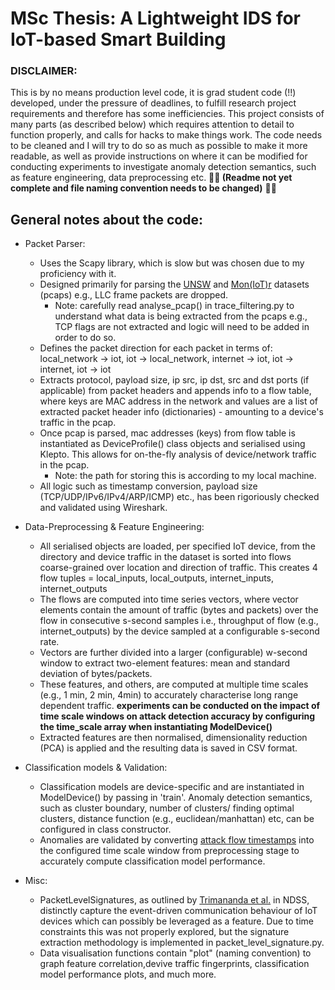 # MSc Thesis: A Lightweight IDS for IoT-based Smart Building

### DISCLAIMER: 
This is by no means production level code, it is grad student code (!!) developed, under the pressure of deadlines, to fulfill research project requirements and therefore has some inefficiencies. This project consists of many parts (as described below) which requires attention to detail to function properly, and calls for hacks to make things work. The code needs to be cleaned and I will try to do so as much as possible to make it more readable, as well as provide instructions on where it can be modified for conducting experiments to investigate anomaly detection semantics, such as feature engineering, data preprocessing etc. **:construction_worker::hammer: (Readme not yet complete and file naming convention needs to be changed)** :hammer::construction_worker:

## General notes about the code:

* Packet Parser:
   * Uses the Scapy library, which is slow but was chosen due to my proficiency with it. 
   * Designed primarily for parsing the [UNSW](https://iotanalytics.unsw.edu.au/attack-data) and 
      [Mon(IoT)r](https://moniotrlab.ccis.neu.edu/imc19/) datasets (pcaps) e.g., LLC frame packets are dropped. 
       *  Note: carefully read analyse_pcap() in trace_filtering.py to understand what data is being extracted from the pcaps e.g., TCP flags are not extracted 
        and logic will need to be added in order to do so. 
   * Defines the packet direction for each packet in terms of: local_network -> iot, iot -> local_network, 
      internet -> iot, iot -> internet, iot -> iot
   * Extracts protocol, payload size, ip src, ip dst, src and dst ports (if applicable) from packet headers and 
      appends info to a flow table, where keys are MAC address in the network and values are a list of extracted 
      packet header info (dictionaries) - amounting to a device's traffic in the pcap.  
   * Once pcap is parsed, mac addresses (keys) from flow table is instantiated as DeviceProfile() class objects and serialised using Klepto. This allows for on-the-fly analysis of device/network traffic in the pcap.
        * Note: the path for storing this is according to my local machine. 
   * All logic such as timestamp conversion, payload size (TCP/UDP/IPv6/IPv4/ARP/ICMP) etc., has been rigoriously checked and validated using Wireshark.
 
 * Data-Preprocessing & Feature Engineering:
 
      *  All serialised objects are loaded, per specified IoT device, from the directory and device traffic in the dataset is sorted into flows coarse-grained over location and direction of traffic. This creates 4 flow tuples = local_inputs, local_outputs, internet_inputs, internet_outputs
      *  The flows are computed into time series vectors, where vector elements contain the amount of traffic (bytes and packets) over the flow in consecutive s-second samples i.e., throughput of flow (e.g., internet_outputs) by the device sampled at a configurable s-second rate. 
      *  Vectors are further divided into a larger (configurable) w-second window to extract two-element features: mean and standard deviation of bytes/packets. 
      *  These features, and others, are computed at multiple time scales (e.g., 1 min, 2 min, 4min) to accurately characterise long range dependent traffic. **experiments can be conducted on the impact of time scale windows on attack detection accuracy by configuring the time_scale array when instantiating ModelDevice()**
    *  Extracted features are then normalised, dimensionality reduction (PCA) is applied and the resulting data is saved in CSV format. 

* Classification models & Validation: 

    * Classification models are device-specific and are instantiated in ModelDevice() by passing in 'train'. Anomaly detection semantics, such as cluster boundary, number of clusters/ finding optimal clusters, distance function (e.g., euclidean/manhattan) etc, can be configured in class constructor. 
    * Anomalies are validated by converting [attack flow timestamps](https://iotanalytics.unsw.edu.au/attack-data) into the configured time scale window from preprocessing stage to accurately compute classification model performance.

* Misc:
    
    *  PacketLevelSignatures, as outlined by [Trimananda et al.](https://www.ndss-symposium.org/wp-content/uploads/2020/02/24097.pdf) in NDSS, distinctly capture the event-driven communication behaviour of IoT devices which can possibly be leveraged as a feature. Due to time constraints this was not properly explored, but the signature extraction methodology is implemented in packet_level_signature.py. 
    *  Data visualisation functions contain "plot" (naming convention) to graph feature correlation,devive traffic fingerprints, classification model performance plots, and much more. 


 
